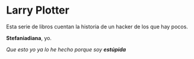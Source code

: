 # Larry Plotter

Esta serie de libros cuentan la historia de un hacker de los que hay pocos.

**Stefaniadiana**, yo. 

*Que esto yo ya lo he hecho porque soy **estúpida*** 
